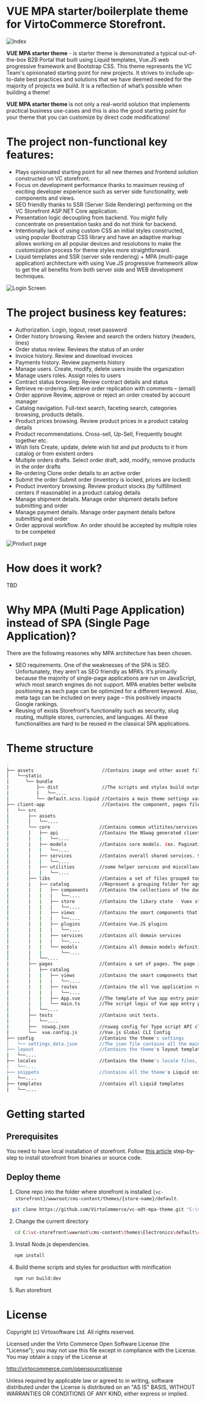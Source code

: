 # VUE MPA starter/boilerplate theme for VirtoCommerce Storefront.

![Index](https://user-images.githubusercontent.com/66079752/90002067-75540d00-dc92-11ea-9688-3a88ebfcea21.jpg)

**VUE MPA starter theme** - is starter theme is demonstrated a typical out-of-the-box B2B Portal that built using Liquid templates, Vue.JS web progressive framework and Bootstrap CSS.
 This theme represents the VC Team's opinionated starting point for new projects. It strives to include up-to-date best practices and solutions that we have deemed needed for the majority of projects we build. It is a reflection of what’s possible when building a theme! 

**VUE MPA starter theme** is not only a real-world solution that implements practical business use-cases and  this is also the good starting point for your theme that you can customize by direct code modifications!

# The project non-functional key features:

- Plays opinionated starting point for all new themes and frontend solution constructed on VC storefront. 
- Focus on development performance thanks to maximum reusing of exciting developer experience such as server side functionality, web components and views.
- SEO friendly thanks to SSR (Server Side Rendering) performing on the VC Storefront ASP.NET Core application.
- Presentation logic decoupling from backend. You might fully concentrate on  presentation tasks and do not think for backend. 
- Intentionally lack of using custom CSS an initial styles constructed, using popular Bootstrap CSS library  and have an adaptive markup allows working on all popular devices and resolutions to make the customization process for theme styles  more straightforward. 
- Liquid templates and SSR (server side rendering)  + MPA (multi-page application) architecture with using Vue.JS progressive framework allow to get the all benefits from both server side and WEB development techniques.
  

![Login Screen](https://user-images.githubusercontent.com/66079752/90002356-daa7fe00-dc92-11ea-82ea-7a9f3aaee41d.jpg)
  
# The project business key features:

- Authorization. Login, logout, reset password
- Order history browsing. Review and search the orders history (headers, lines)
- Order status review. Reviews the status of an order
- Invoice history. Review and download invoices 
- Payments history.	Review payments history
- Manage users.	Create, modify, delete users inside the organization
- Manage users roles. Assign roles to users
- Contract status browsing.	Review contract details and status
- Retrieve re-ordering.	Retrieve order replication with comments – (email)
- Order approve	Review, approve or reject an order created by account manager
- Catalog navigation. Full-text  search, faceting search, categories browsing, products details.
- Product prices browsing.	Review product prices in a product catalog details
- Product recommendations. Cross-sell, Up-Sell, Frequently bought together etc.
- Wish lists	Create, update, delete wish list and put products to it from catalog or from existent orders
- Multiple orders drafts. Select order draft, add, modify, remove products in the order drafts
- Re-ordering	Clone order details to an active order 
- Submit the order	Submit order (inventory is locked, prices are locked)
- Product inventory browsing. Review product stocks (by fulfillment centers if reasonable) in a product catalog details
- Manage shipment details. Manage order shipment details before submitting and order
- Manage payment details. Manage order payment details before submitting and order
- Order approval workflow.	An order should be accepted by multiple roles to be competed

![Product page](https://user-images.githubusercontent.com/66079752/90002565-19d64f00-dc93-11ea-9c7e-b4f0e996af24.jpg)

# How does it work?
TBD
# Why MPA (Multi Page Application) instead of SPA (Single Page Application)?
There are the following  reasones why MPA architecture has been chosen. 
- SEO requirements. One of the weaknesses of the SPA is SEO. Unfortunately, they aren’t as SEO friendly as MPA’s. It’s primarily because the majority of single-page applications are run on JavaScript, which most search engines do not support. MPA enables better website positioning as each page can be optimized for a different keyword. Also, meta tags can be included on every page – this positively impacts Google rankings.
- Reusing of exists Storefront's functionality such as security, slug routing, multiple stores, currencies, and languages. All these functionalities are hard to be reused in the classical SPA applications. 

# Theme structure
```bash
.
├── assets                         //Contains image and other asset files to be copied as-is when you build your application.
│   └──static
|      └── bundle  
|          ├── dist                //The scripts and styles build output folder. Contains all resulting js and css bundles.
|          |   └──....
|          └── default.scss.liquid //Contains a main theme settings variables and used for theme color scheme customization
├── client-app                     //Contains the component, pages files of the Vue.JS MPA application.
│   └── src
|       ├── assets
|       |   └──....
|       └── core                  //Contains common utlitites/services that can be shared and used by any pages and libraries.
|       |   ├── api               //Contains the NSwag generated clients to the storefront REST API
|       |   |   └──....
|       |   ├── models            //Contains core models. (ex. Pagination)
|       |   |   └──....
|       |   ├── services          //Contains overall shared services. Such as AxiosInstance or InitializationService (implement common init logic for all pages).
|       |   |   └──....
|       |   ├── utilities         //some helper services and miscellaneous utils
|       |   |   └──....
|       ├── libs                  //Contains a set of files grouped together in folders by their domain context. The main purpose is code reusing and simple project maintenance. 
|       |   ├── catalog           //Represent a grouping folder for aggregate all building blocks for the particular domain context (e.g catalog browsing)
|       |   |   ├── components    //Contains the collections of the dumb or presentation components specific only for this domain context. 
|       |   |   |   └──....
|       |   |   ├── store         //Contains the libary state - Vuex store modules (state, mutators, getters).
|       |   |   |   └──....
|       |   |   ├── views         //Contains the smart components that immplements the particular use cases.
|       |   |   |   └──....
|       |   |   ├── plugins       //Contains Vue.JS plugins
|       |   |   |   └──....
|       |   |   ├── services      //Contains all domain services
|       |   |   |   └──....
|       |   |   └── models        //Contains all domain models definitions
|       |   |       └──....
|       |   └──....            
|       ├── pages                 //Contains a set of pages. The page is the Vue app that usually added to one of the pages that rendered on the server-side.
|       |   ├── catalog
|       |   |   ├── views         //Contains the smart components that implements the particular business context use case related to this page
|       |   |   |   └──....
|       |   |   ├── routes        //Contains the all Vue application routes 
|       |   |   |   └──....
|       |   |   ├── App.vue       //The template of Vue app entry point for page (Multiple files component)
|       |   |   └── main.ts       //The script logic of Vue app entry point for page (Multiple files component)
|       |   └──....   
|       ├── tests                 //Contains unit tests.
|       |   └──....
|       ├──  nswag.json           //nswag config for Type script API clients generation
|       └──  vue.config.js        //Vue.js Global CLI Config
├── config                        //Contains the theme's settings
|   └── settings_data.json        //The json file contains all the main settings for the Liquid theme.
├── layout                        //Contains the theme's layout templates, which by default is the theme.liquid file. 
|   └──....
├── locales                       //Contains the theme's locale files, which are used to provide translated content for the theme.
|   └──....
├── snippets                      //Contains all the theme's Liquid snippet files, which are bits of code that can be referenced in other templates of a theme.
|   └──....
├── templates                     //contains all Liquid templates
|   └──....
```


# Getting started
## Prerequisites

You need to have local installation of storefront. Follow [this article](https://virtocommerce.com/docs/vc2devguide/deployment/storefront-deployment) step-by-step to install storefront from binaries or source code.

## Deploy theme
1. Clone repo into the folder where storefront is installed  `{vc-storefront}/wwwroot/cms-content/themes/{store-name}/default`.
```bash
  git clone https://github.com/VirtoCommerce/vc-odt-mpa-theme.git "C:\vc-storefront\wwwroot\cms-content\themes\Electronics\default"
```
2. Change the current  directory
```bash
   cd C:\vc-storefront\wwwroot\cms-content\themes\Electronics\default\clientApp
```
3. Install Node.js dependencies.
```bash
   npm install    
```
4. Build theme scripts and styles for production with minification
```bash
   npm run build:dev 
```
5. Run storefront 


# License
Copyright (c) Virtosoftware Ltd.  All rights reserved.

Licensed under the Virto Commerce Open Software License (the "License"); you
may not use this file except in compliance with the License. You may
obtain a copy of the License at

http://virtocommerce.com/opensourcelicense

Unless required by applicable law or agreed to in writing, software
distributed under the License is distributed on an "AS IS" BASIS,
WITHOUT WARRANTIES OR CONDITIONS OF ANY KIND, either express or
implied.

